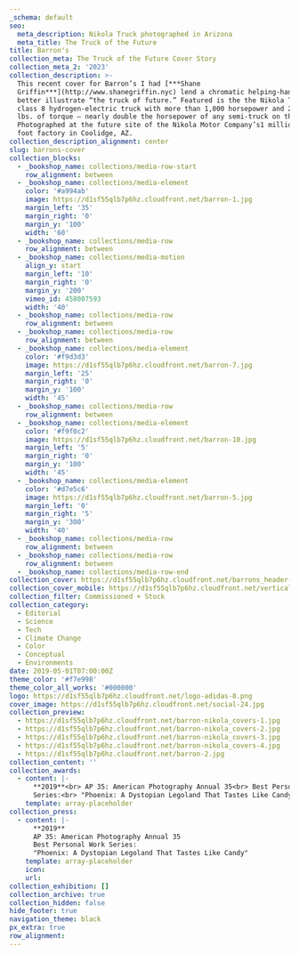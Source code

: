 ```yaml
---
_schema: default
seo:
  meta_description: Nikola Truck photographed in Arizona
  meta_title: The Truck of the Future
title: Barron's
collection_meta: The Truck of the Future Cover Story
collection_meta_2: '2023'
collection_description: >-
  This recent cover for Barron’s I had [***Shane
  Griffin***](http://www.shanegriffin.nyc) lend a chromatic helping-hand to
  better illustrate “the truck of future.” Featured is the the Nikola Two, a
  class 8 hydrogen-electric truck with more than 1,000 horsepower and 2,000 ft.
  lbs. of torque – nearly double the horsepower of any semi-truck on the road.
  Photographed at the future site of the Nikola Motor Company’s1 million square
  foot factory in Coolidge, AZ.⁠
collection_description_alignment: center
slug: barrons-cover
collection_blocks:
  - _bookshop_name: collections/media-row-start
    row_alignment: between
  - _bookshop_name: collections/media-element
    color: '#a994ab'
    image: https://d1sf55qlb7p6hz.cloudfront.net/barron-1.jpg
    margin_left: '35'
    margin_right: '0'
    margin_y: '100'
    width: '60'
  - _bookshop_name: collections/media-row
    row_alignment: between
  - _bookshop_name: collections/media-motion
    align_y: start
    margin_left: '10'
    margin_right: '0'
    margin_y: '200'
    vimeo_id: 458007593
    width: '40'
  - _bookshop_name: collections/media-row
    row_alignment: between
  - _bookshop_name: collections/media-row
    row_alignment: between
  - _bookshop_name: collections/media-element
    color: '#f9d3d3'
    image: https://d1sf55qlb7p6hz.cloudfront.net/barron-7.jpg
    margin_left: '25'
    margin_right: '0'
    margin_y: '100'
    width: '45'
  - _bookshop_name: collections/media-row
    row_alignment: between
  - _bookshop_name: collections/media-element
    color: '#f9f0c2'
    image: https://d1sf55qlb7p6hz.cloudfront.net/barron-10.jpg
    margin_left: '5'
    margin_right: '0'
    margin_y: '100'
    width: '45'
  - _bookshop_name: collections/media-element
    color: '#d7e5c6'
    image: https://d1sf55qlb7p6hz.cloudfront.net/barron-5.jpg
    margin_left: '0'
    margin_right: '5'
    margin_y: '300'
    width: '40'
  - _bookshop_name: collections/media-row
    row_alignment: between
  - _bookshop_name: collections/media-row
    row_alignment: between
  - _bookshop_name: collections/media-row-end
collection_cover: https://d1sf55qlb7p6hz.cloudfront.net/barrons_header-cover-1.jpg
collection_cover_mobile: https://d1sf55qlb7p6hz.cloudfront.net/verticalcovers-43.jpg
collection_filter: Commissioned + Stock
collection_category:
  - Editorial
  - Science
  - Tech
  - Climate Change
  - Color
  - Conceptual
  - Environments
date: 2019-05-01T07:00:00Z
theme_color: '#f7e998'
theme_color_all_works: '#000000'
logo: https://d1sf55qlb7p6hz.cloudfront.net/logo-adidas-8.png
cover_image: https://d1sf55qlb7p6hz.cloudfront.net/social-24.jpg
collection_preview:
  - https://d1sf55qlb7p6hz.cloudfront.net/barron-nikola_covers-1.jpg
  - https://d1sf55qlb7p6hz.cloudfront.net/barron-nikola_covers-2.jpg
  - https://d1sf55qlb7p6hz.cloudfront.net/barron-nikola_covers-3.jpg
  - https://d1sf55qlb7p6hz.cloudfront.net/barron-nikola_covers-4.jpg
  - https://d1sf55qlb7p6hz.cloudfront.net/barron-2.jpg
collection_content: ''
collection_awards:
  - content: |-
      **2019**<br> AP 35: American Photography Annual 35<br> Best Personal Work
      Series:<br> "Phoenix: A Dystopian Legoland That Tastes Like Candy"
    template: array-placeholder
collection_press:
  - content: |-
      **2019**  
      AP 35: American Photography Annual 35  
      Best Personal Work Series:  
      "Phoenix: A Dystopian Legoland That Tastes Like Candy"
    template: array-placeholder
    icon:
    url:
collection_exhibition: []
collection_archive: true
collection_hidden: false
hide_footer: true
navigation_theme: black
px_extra: true
row_alignment:
---
```

